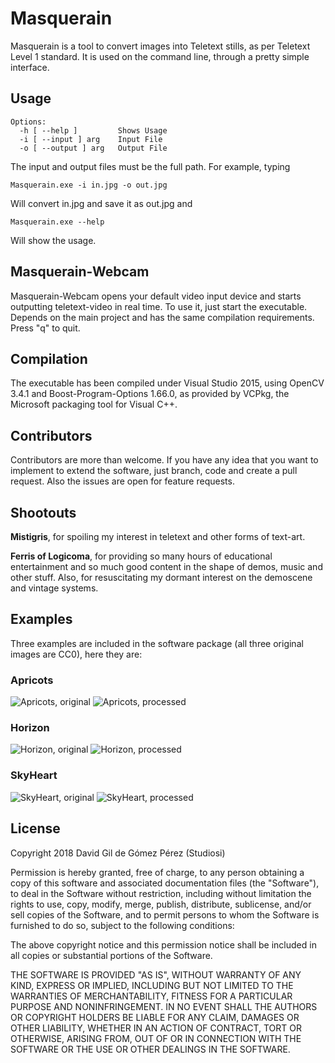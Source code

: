 # Masquerain

Masquerain is a tool to convert images into Teletext stills, as per Teletext Level 1 standard. It is used on the command line, through a pretty simple interface.

## Usage

```
Options:
  -h [ --help ]         Shows Usage
  -i [ --input ] arg    Input File
  -o [ --output ] arg   Output File
```
The input and output files must be the full path. For example, typing
```
Masquerain.exe -i in.jpg -o out.jpg
```
Will convert in.jpg and save it as out.jpg and

```
Masquerain.exe --help
```
Will show the usage.

## Masquerain-Webcam

Masquerain-Webcam opens your default video input device and starts outputting teletext-video in real time. To use it, just start the executable. Depends on the main project and has the same compilation requirements. Press "q" to quit.

## Compilation

The executable has been compiled under Visual Studio 2015, using OpenCV 3.4.1 and Boost-Program-Options 1.66.0, as provided by VCPkg, the Microsoft packaging tool for Visual C++.

## Contributors

Contributors are more than welcome. If you have any idea that you want to implement to extend the software, just branch, code and create a pull request. Also the issues are open for feature requests.

## Shootouts

**Mistigris**, for spoiling my interest in teletext and other forms of text-art. 

**Ferris of Logicoma**, for providing so many hours of educational entertainment and so much good content in the shape of demos, music and other stuff. Also, for resuscitating my dormant interest on the demoscene and vintage systems.

## Examples

Three examples are included in the software package (all three original images are CC0), here they are:

### Apricots

![Apricots, original](https://github.com/studiosi/masquerain/blob/master/Examples/Apricots/apricots.jpg)
![Apricots, processed](https://github.com/studiosi/masquerain/blob/master/Examples/Apricots/apricots_ttx.jpg)

### Horizon

![Horizon, original](https://github.com/studiosi/masquerain/blob/master/Examples/Horizon/horizon.jpg)
![Horizon, processed](https://github.com/studiosi/masquerain/blob/master/Examples/Horizon/horizon_ttx.jpg)

### SkyHeart

![SkyHeart, original](https://github.com/studiosi/masquerain/blob/master/Examples/SkyHeart/skyheart.jpg)
![SkyHeart, processed](https://github.com/studiosi/masquerain/blob/master/Examples/SkyHeart/skyheart_ttx.jpg)

## License

Copyright 2018 David Gil de Gómez Pérez (Studiosi)

Permission is hereby granted, free of charge, to any person obtaining a copy of this software and associated documentation files (the "Software"), to deal in the Software without restriction, including without limitation the rights to use, copy, modify, merge, publish, distribute, sublicense, and/or sell copies of the Software, and to permit persons to whom the Software is furnished to do so, subject to the following conditions:

The above copyright notice and this permission notice shall be included in all copies or substantial portions of the Software.

THE SOFTWARE IS PROVIDED "AS IS", WITHOUT WARRANTY OF ANY KIND, EXPRESS OR IMPLIED, INCLUDING BUT NOT LIMITED TO THE WARRANTIES OF MERCHANTABILITY, FITNESS FOR A PARTICULAR PURPOSE AND NONINFRINGEMENT. IN NO EVENT SHALL THE AUTHORS OR COPYRIGHT HOLDERS BE LIABLE FOR ANY CLAIM, DAMAGES OR OTHER LIABILITY, WHETHER IN AN ACTION OF CONTRACT, TORT OR OTHERWISE, ARISING FROM, OUT OF OR IN CONNECTION WITH THE SOFTWARE OR THE USE OR OTHER DEALINGS IN THE SOFTWARE.
